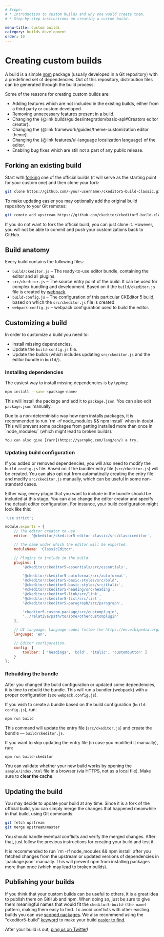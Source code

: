 ```yaml
---
# Scope:
# * Introduction to custom builds and why one would create them.
# * Step-by-step instructions on creating a custom build.

menu-title: Custom builds
category: builds-development
order: 10
---
```


# Creating custom builds

A build is a simple [npm](https://www.npmjs.com) package (usually developed in a Git repository) with a predefined set of dependencies. Out of this repository, distribution files can be generated through the build process.

Some of the reasons for creating custom builds are:

* Adding features which are not included in the existing builds, either from a third party or custom developed.
* Removing unnecessary features present in a build.
* Changing the {@link builds/guides/integration/basic-api#Creators editor creator}.
* Changing the {@link framework/guides/theme-customization editor theme}.
* Changing the {@link features/ui-language localization language} of the editor.
* Enabling bug fixes which are still not a part of any public release.

## Forking an existing build

Start with [forking](https://help.github.com/articles/fork-a-repo/) one of the official builds (it will serve as the starting point for your custom one) and then clone your fork:

```bash
git clone https://github.com/<your-username>/ckeditor5-build-classic.git
```

To make updating easier you may optionally add the original build repository to your Git remotes:

```bash
git remote add upstream https://github.com/ckeditor/ckeditor5-build-classic.git
```

<info-box hint>
	If you do not want to fork the official build, you can just clone it. However, you will not be able to commit and push your customizations back to GitHub.
</info-box>

## Build anatomy

Every build contains the following files:

* `build/ckeditor.js` &ndash; The ready-to-use editor bundle, containing the editor and all plugins.
* `src/ckeditor.js` &ndash; The source entry point of the build. It can be used for complex bundling and development. Based on it the `build/ckeditor.js` file is created by [webpack](https://webpack.js.org).
* `build-config.js` &ndash; The configuration of this particular CKEditor 5 build, based on which the `src/ckeditor.js` file is created.
* `webpack-config.js` &ndash; webpack configuration used to build the editor.

## Customizing a build

In order to customize a build you need to:

* Install missing dependencies.
* Update the `build-config.js` file.
* Update the builds (which includes updating `src/ckeditor.js` and the editor bundle in `build/`).

### Installing dependencies

The easiest way to install missing dependencies is by typing:

```bash
npm install --save <package-name>
```

This will install the package and add it to `package.json`. You can also edit `package.json` manually.

<info-box hint>
	Due to a non-deterministic way how npm installs packages, it is recommended to run `rm -rf node_modules && npm install` when in doubt. This will prevent some packages from getting installed more than once in `node_modules/` (which might lead to broken builds).

	You can also give [Yarn](https://yarnpkg.com/lang/en/) a try.
</info-box>

### Updating build configuration

If you added or removed dependencies, you will also need to modify the `build-config.js` file. Based on it the bundler entry file (`src/ckeditor.js`) will be created. You can also opt out from automatically creating the entry file and modify `src/ckeditor.js` manually, which can be useful in some non-standard cases.

Either way, every plugin that you want to include in the bundle should be included at this stage. You can also change the editor creator and specify the default editor configuration. For instance, your build configuration might look like this:

```js
'use strict';

module.exports = {
	// The editor creator to use.
	editor: '@ckeditor/ckeditor5-editor-classic/src/classiceditor',

	// The name under which the editor will be exported.
	moduleName: 'ClassicEditor',

	// Plugins to include in the build.
	plugins: [
		'@ckeditor/ckeditor5-essentials/src/essentials',

		'@ckeditor/ckeditor5-autoformat/src/autoformat',
		'@ckeditor/ckeditor5-basic-styles/src/bold',
		'@ckeditor/ckeditor5-basic-styles/src/italic',
		'@ckeditor/ckeditor5-heading/src/heading',
		'@ckeditor/ckeditor5-link/src/link',
		'@ckeditor/ckeditor5-list/src/list',
		'@ckeditor/ckeditor5-paragraph/src/paragraph',

		'ckeditor5-custom-package/src/customplugin',
		'../relative/path/to/some/othercustomplugin'
	],

	// UI language. Language codes follow the https://en.wikipedia.org/wiki/ISO_639-1 format.
	language: 'en',

	// Editor configuration.
	config: {
		toolbar: [ 'headings', 'bold', 'italic', 'custombutton' ]
	}
};
```

### Rebuilding the bundle

After you changed the build configuration or updated some dependencies, it is time to rebuild the bundle. This will run a bundler (webpack) with a proper configuration (see `webpack.config.js`).

If you wish to create a bundle based on the build configuration (`build-config.js`), run:

```bash
npm run build
```

This command will update the entry file (`src/ckeditor.js`) and create the bundle &mdash; `build/ckeditor.js`.

If you want to skip updating the entry file (in case you modified it manually), run:

```bash
npm run build-ckeditor
```

You can validate whether your new build works by opening the `sample/index.html` file in a browser (via HTTPS, not as a local file). Make sure to **clear the cache**.

## Updating the build

You may decide to update your build at any time. Since it is a fork of the official build, you can simply merge the changes that happened meanwhile in that build, using Git commands:

```bash
git fetch upstream
git merge upstream/master
```

You should handle eventual conflicts and verify the merged changes. After that, just follow the previous instructions for creating your build and test it.

<info-box hint>
	It is recommended to run `rm -rf node_modules && npm install` after you fetched changes from the upstream or updated versions of dependencies in `package.json` manually. This will prevent npm from installing packages more than once (which may lead to broken builds).
</info-box>

## Publishing your builds

If you think that your custom builds can be useful to others, it is a great idea to publish them on GitHub and npm. When doing so, just be sure to give them meaningful names that would fit the `ckeditor5-build-(the name)` pattern, making them easy to find. To avoid conflicts with other existing builds you can use [scoped packages](https://docs.npmjs.com/misc/scope). We also recommend using the "ckeditor5-build" [keyword](https://docs.npmjs.com/files/package.json#keywords) to make your build [easier to find](https://www.npmjs.com/search?q=keywords:ckeditor5-build&page=1&ranking=optimal).

After your build is out, [ping us on Twitter](https://twitter.com/ckeditor)!
